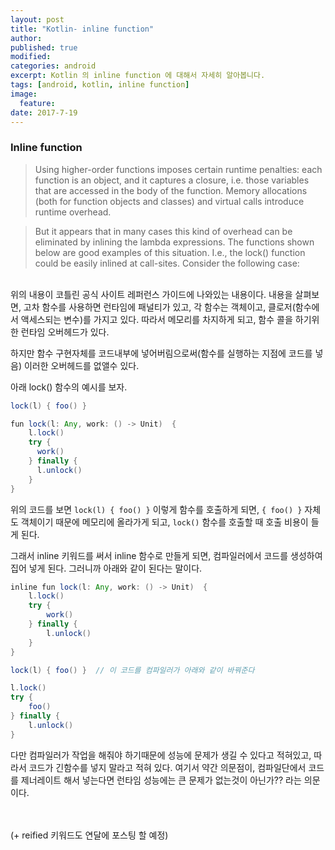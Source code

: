 ```yaml
---
layout: post
title: "Kotlin- inline function"
author:
published: true
modified:
categories: android
excerpt: Kotlin 의 inline function 에 대해서 자세히 알아봅니다.
tags: [android, kotlin, inline function]
image:
  feature:
date: 2017-7-19
---
```


### Inline function
>Using higher-order functions imposes certain runtime penalties: each function is an object, and it captures a closure, i.e. those variables that are accessed in the body of the function. Memory allocations (both for function objects and classes) and virtual calls introduce runtime overhead.

>But it appears that in many cases this kind of overhead can be eliminated by inlining the lambda expressions. The functions shown below are good examples of this situation. I.e., the lock() function could be easily inlined at call-sites. Consider the following case:

<br>
위의 내용이 코틀린 공식 사이트 레퍼런스 가이드에 나와있는 내용이다. 내용을 살펴보면,
고차 함수를 사용하면 런타임에 패널티가 있고, 각 함수는 객체이고, 클로저(함수에서 액세스되는 변수)를 가지고 있다. 따라서 메모리를 차지하게 되고, 함수 콜을 하기위한 런타임 오버헤드가 있다.

하지만 함수 구현자체를 코드내부에 넣어버림으로써(함수를 실행하는 지점에 코드를 넣음) 이러한 오버헤드를 없앨수 있다.

아래 lock() 함수의 예시를 보자.

``` java
lock(l) { foo() }

fun lock(l: Any, work: () -> Unit)  {
    l.lock()
    try {
      work()
    } finally {
      l.unlock()
    }
}
```

위의 코드를 보면 `lock(l) { foo() }` 이렇게 함수를 호출하게 되면, `{ foo() }` 자체도 객체이기 때문에 메모리에 올라가게 되고, `lock()` 함수를 호출할 때 호출 비용이 들게 된다.

그래서 inline 키워드를 써서 inline 함수로 만들게 되면, 컴파일러에서 코드를 생성하여 집어 넣게 된다. 그러니까 아래와 같이 된다는 말이다.
``` java
inline fun lock(l: Any, work: () -> Unit)  {
    l.lock()
    try {
        work()
    } finally {
        l.unlock()
    }
}

lock(l) { foo() }  // 이 코드를 컴파일러가 아래와 같이 바꿔준다

l.lock()
try {
    foo()
} finally {
    l.unlock()
}

```

다만 컴파일러가 작업을 해줘야 하기때문에 성능에 문제가 생길 수 있다고 적혀있고, 따라서 코드가 긴함수를 넣지 말라고 적혀 있다. 여기서 약간 의문점이, 컴파일단에서 코드를 제너레이트 해서 넣는다면 런타임 성능에는 큰 문제가 없는것이 아닌가?? 라는 의문이다.


<br>
<br>
(+ reified 키워드도 연달에 포스팅 할 예정)
<br>
<br>
